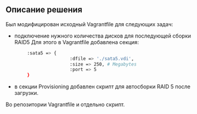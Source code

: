 ## Описание решения

Был модифицирован исходный Vagrantfile для следующих задач:
- подключение нужного количества дисков для последующей сборки RAID5
Для этого в Vagrantfile добавлена секция:
```sh
		:sata5 => {
                        :dfile => './sata5.vdi',
                        :size => 250, # Megabytes
                        :port => 5
		}
```
- в секции Provisioning добавлен скрипт для автосборки RAID 5 после загрузки.  
  
Во репозитории Vagrantfile и отдельно скрипт. 
